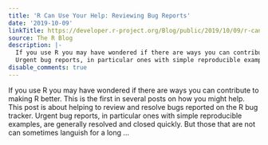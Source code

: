 ```yaml
---
title: 'R Can Use Your Help: Reviewing Bug Reports'
date: '2019-10-09'
linkTitle: https://developer.r-project.org/Blog/public/2019/10/09/r-can-use-your-help-reviewing-bug-reports/
source: The R Blog
description: |-
  If you use R you may have wondered if there are ways you can contribute to making R better. This is the first in several posts on how you might help. This post is about helping to review and resolve bugs reported on the R bug tracker.
  Urgent bug reports, in particular ones with simple reproducible examples, are generally resolved and closed quickly. But those that are not can sometimes languish for a long ...
disable_comments: true
---
```

If you use R you may have wondered if there are ways you can contribute to making R better. This is the first in several posts on how you might help. This post is about helping to review and resolve bugs reported on the R bug tracker.
Urgent bug reports, in particular ones with simple reproducible examples, are generally resolved and closed quickly. But those that are not can sometimes languish for a long ...